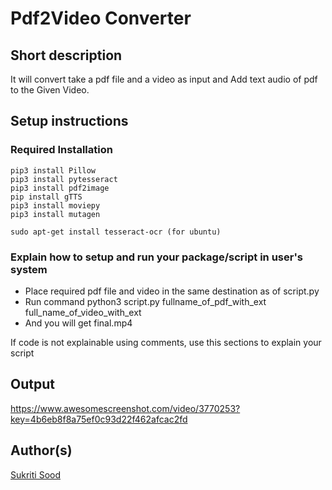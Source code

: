 # Pdf2Video Converter

## Short description

It will convert take a pdf file and a video as input and Add text audio of pdf to the Given Video.

## Setup instructions

### Required Installation

    pip3 install Pillow
    pip3 install pytesseract
    pip3 install pdf2image
    pip install gTTS
    pip3 install moviepy
    pip3 install mutagen   
```sudo apt-get install tesseract-ocr (for ubuntu)```

### Explain how to setup and run your package/script in user's system

- Place required pdf file and video in the same destination as of script.py
- Run command python3 script.py fullname_of_pdf_with_ext full_name_of_video_with_ext
- And you will get final.mp4

If code is not explainable using comments, use this sections to explain your script

## Output

https://www.awesomescreenshot.com/video/3770253?key=4b6eb8f8a75ef0c93d22f462afcac2fd


## Author(s)

[Sukriti Sood](https://github.com/Sukriti-sood)



